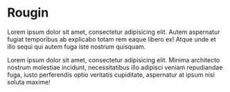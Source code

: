 # Rougin

Lorem ipsum dolor sit amet, consectetur adipisicing elit. Autem aspernatur fugiat temporibus ab explicabo totam rem eaque libero ex! Atque unde et illo sequi qui autem fuga iste nostrum quisquam.

Lorem ipsum dolor sit amet, consectetur adipisicing elit. Minima architecto nostrum molestiae incidunt, necessitatibus illo adipisci veniam repudiandae fuga, iusto perferendis optio veritatis cupiditate, aspernatur at ipsum nisi soluta maxime!